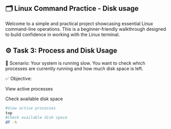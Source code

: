 ## 🗂️ Linux Command Practice - Disk usage
Welcome to a simple and practical project showcasing essential Linux command-line operations. This is a beginner-friendly walkthrough designed to build confidence in working with the Linux terminal.
## ⚙️ Task 3: Process and Disk Usage
🔧 Scenario:
Your system is running slow. You want to check which processes are currently running and how much disk space is left.

✅ Objective:

View active processes

Check available disk space
```bash
#View active processes
top
#Check available disk space
df -h
